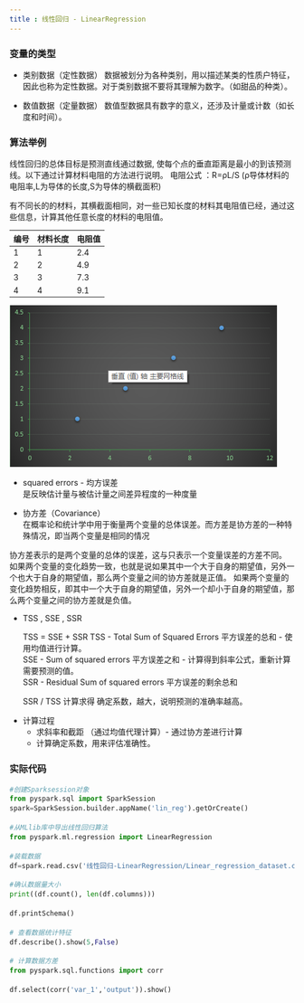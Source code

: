 ```yaml
---
title : 线性回归 - LinearRegression
---
```


### 变量的类型

* 类别数据（定性数据）
  数据被划分为各种类别，用以描述某类的性质户特征，因此也称为定性数据。对于类别数据不要将其理解为数字。（如甜品的种类）。

* 数值数据（定量数据）
  数值型数据具有数字的意义，还涉及计量或计数（如长度和时间）。

### 算法举例

线性回归的总体目标是预测直线通过数据, 使每个点的垂直距离是最小的到该预测线。以下通过计算材料电阻的方法进行说明。
电阻公式 ：R=ρL/S (ρ导体材料的电阻率,L为导体的长度,S为导体的横截面积)

有不同长的的材料，其横截面相同，对一些已知长度的材料其电阻值已经，通过这些信息，计算其他任意长度的材料的电阻值。

|编号|材料长度|电阻值|
|----|-----|-----|
|1|1|2.4|
|2|2|4.9|
|3|3|7.3|
|4|4|9.1|

![](线性回归-LinearRegression/LR.png)

* squared errors - 均方误差    
是反映估计量与被估计量之间差异程度的一种度量

* 协方差（Covariance）   
在概率论和统计学中用于衡量两个变量的总体误差。而方差是协方差的一种特殊情况，即当两个变量是相同的情况

协方差表示的是两个变量的总体的误差，这与只表示一个变量误差的方差不同。 如果两个变量的变化趋势一致，也就是说如果其中一个大于自身的期望值，另外一个也大于自身的期望值，那么两个变量之间的协方差就是正值。 如果两个变量的变化趋势相反，即其中一个大于自身的期望值，另外一个却小于自身的期望值，那么两个变量之间的协方差就是负值。

* TSS , SSE , SSR 

  TSS = SSE + SSR 
  TSS  -  Total Sum of Squared Errors  平方误差的总和   -   使用均值进行计算。    
  SSE  -  Sum of squared errors        平方误差之和     -   计算得到斜率公式，重新计算需要预测的值。     
  SSR  -  Residual Sum of squared errors  平方误差的剩余总和      

  SSR / TSS  计算求得 确定系数，越大，说明预测的准确率越高。     

-   计算过程
    * 求斜率和截距 （通过均值代理计算）- 通过协方差进行计算 
    * 计算确定系数，用来评估准确性。

### 实际代码

~~~python
#创建Sparksession对象
from pyspark.sql import SparkSession
spark=SparkSession.builder.appName('lin_reg').getOrCreate()

#从MLlib库中导出线性回归算法
from pyspark.ml.regression import LinearRegression

#装载数据
df=spark.read.csv('线性回归-LinearRegression/Linear_regression_dataset.csv',inferSchema=True,header=True)

#确认数据量大小
print((df.count(), len(df.columns)))

df.printSchema()

# 查看数据统计特征
df.describe().show(5,False)

# 计算数据方差
from pyspark.sql.functions import corr

df.select(corr('var_1','output')).show()

~~~
